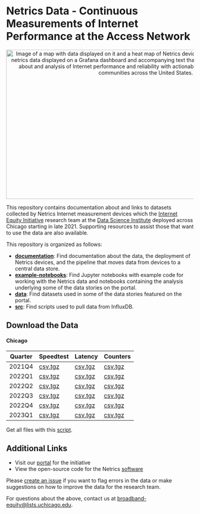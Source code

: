 # Netrics Data - Continuous Measurements of Internet Performance at the Access Network

<p align='center'><img src='assets/images/netrics-data-hero.jpg' width='750' height='400' alt='Image of a map with data displayed on it and a heat map of Netrics device deployments with some charts of netrics data displayed on a Grafana dashboard and accompanying text that says Internet Equity Initiative data about and analysis of Internet performance and reliability with actionable insights to address inequity in communities across the United States.' vertical-align='middle'></p>

This repository contains documentation about and links to datasets collected by Netrics Internet measurement devices which the [Internet Equity Initiative](https://internetequity.uchicago.edu/) research team at the [Data Science Institute](http://datascience.uchicago.edu/) deployed across Chicago starting in late 2021. Supporting resources to assist those that want to use the data are also available.

This repository is organized as follows:
- **[documentation](documentation)**: Find documentation about the data, the deployment of Netrics devices, and the pipeline that moves data from devices to a central data store.
- **[example-notebooks](example-notebooks)**: Find Jupyter notebooks with example code for working with the Netrics data and notebooks containing the analysis underlying some of the data stories on the portal.
- **[data](data)**: Find datasets used in some of the data stories featured on the portal.
- **[src](src)**: Find scripts used to pull data from InfluxDB.

## Download the Data

<!--
### [*Version 1.0*](https://github.com/chicago-cdac/netrics-data/releases/tag/netrics-data-1-0) (May 9, 2022)
### [*Version 1.1*](https://github.com/chicago-cdac/netrics-data/releases/tag/netrics-data-1-1) (July 22, 2022)
### [*Version 1.2*](https://github.com/chicago-cdac/netrics-data/releases/tag/netrics-data-1-2) (August 29, 2022)
### [*Version 1.3*](https://github.com/chicago-cdac/netrics-data/releases/tag/netrics-data-1-3) (October 3, 2022)
-->

#### Chicago

| Quarter | Speedtest | Latency | Counters |
| ---     | ---       | ---     | ---      |
| 2021Q4  | [csv.tgz](https://abbott.cs.uchicago.edu:8081/chicago/netrics_speedtest_2021Q4.tgz) | [csv.tgz](https://abbott.cs.uchicago.edu:8081/chicago/netrics_latency_2021Q4.tgz) | [csv.tgz](https://abbott.cs.uchicago.edu:8081/chicago/netrics_counter_2021Q4.tgz) |
| 2022Q1  | [csv.tgz](https://abbott.cs.uchicago.edu:8081/chicago/netrics_speedtest_2022Q1.tgz) | [csv.tgz](https://abbott.cs.uchicago.edu:8081/chicago/netrics_latency_2022Q1.tgz) | [csv.tgz](https://abbott.cs.uchicago.edu:8081/chicago/netrics_counter_2022Q1.tgz) |
| 2022Q2  | [csv.tgz](https://abbott.cs.uchicago.edu:8081/chicago/netrics_speedtest_2022Q2.tgz) | [csv.tgz](https://abbott.cs.uchicago.edu:8081/chicago/netrics_latency_2022Q2.tgz) | [csv.tgz](https://abbott.cs.uchicago.edu:8081/chicago/netrics_counter_2022Q2.tgz) |
| 2022Q3  | [csv.tgz](https://abbott.cs.uchicago.edu:8081/chicago/netrics_speedtest_2022Q3.tgz) | [csv.tgz](https://abbott.cs.uchicago.edu:8081/chicago/netrics_latency_2022Q3.tgz) | [csv.tgz](https://abbott.cs.uchicago.edu:8081/chicago/netrics_counter_2022Q3.tgz) |
| 2022Q4  | [csv.tgz](https://abbott.cs.uchicago.edu:8081/chicago/netrics_speedtest_2022Q4.tgz) | [csv.tgz](https://abbott.cs.uchicago.edu:8081/chicago/netrics_latency_2022Q4.tgz) | [csv.tgz](https://abbott.cs.uchicago.edu:8081/chicago/netrics_counter_2022Q4.tgz) | 
| 2023Q1  | [csv.tgz](https://abbott.cs.uchicago.edu:8081/chicago/netrics_speedtest_2023Q1.tgz) | [csv.tgz](https://abbott.cs.uchicago.edu:8081/chicago/netrics_latency_2023Q1.tgz) | [csv.tgz](https://abbott.cs.uchicago.edu:8081/chicago/netrics_counter_2023Q1.tgz) |

Get all files with this [script](https://abbott.cs.uchicago.edu:8081/chicago/wgetall.sh).

## Additional Links

- Visit our [portal](https://internetequity.uchicago.edu/) for the initiative
- View the open-source code for the Netrics [software](https://github.com/chicago-cdac/nm-exp-active-netrics)

Please [create an issue](https://github.com/chicago-cdac/netrics-data/issues) if you want to flag errors in the data or make suggestions on how to improve the data for the research team.

For questions about the above, contact us at [broadband-equity@lists.uchicago.edu](mailto:broadband-equity@lists.uchicago.edu).
